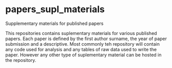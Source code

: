 # papers_supl_materials
Supplementary materials for published papers

This repositories contains suplementary materials for various published papers. Each paper is defined by the first author surname, the year of paper submission and a descriptive.
Most commonly teh repository will contain any code used for analysis  and any tables of raw data used to write the paper. However any other type of suplementary material can be hosted in the repository.
